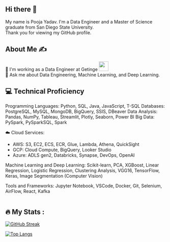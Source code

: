 ## Hi there 👋
My name is Pooja Yadav. I'm a Data Engineer and a Master of Science graduate from San Diego State University.
<br>
Thank you for viewing my GitHub profile.

## About Me ✍
🔭 I'm working as a Data Engineer at Getinge <img src="https://media.giphy.com/media/WUlplcMpOCEmTGBtBW/giphy.gif" width="30"><br>
💬 Ask me about Data Engineering, Machine Learning, and Deep Learning.<br>


## 💻 Technical Proficiency
Programming Languages: Python, SQL, Java, JavaScript, T-SQL
Databases: PostgreSQL, MySQL, MongoDB, BigQuery, SSIS, DBeaver
Data Analysis: Pandas, NumPy, Tableau, Streamlit, Plotly, Seaborn, Power BI
Big Data: PySpark, PySparkSQL, Spark

☁️ Cloud Services:
 - AWS: S3, EC2, ECS, ECR, Glue, Lambda, Athena, QuickSight
 - GCP: Cloud Compute, BigQuery, Looker Studio
 - Azure: ADLS gen2, Databricks, Synapse, DevOps, OpenAI

Machine Learning and Deep Learning: Scikit-learn, PCA, XGBoost, Linear Regression, Logistic Regression, Clustering Analysis, VGG16, TensorFlow, Keras, Image Segmentation (Computer Vision)

Tools and Frameworks: Jupyter Notebook, VSCode, Docker, Git, Selenium, AirFlow, React, Kafka

<img src="https://komarev.com/ghpvc/?username=pooja97&style=flat-square&color=blue" alt=""/>

## :fire: My Stats :
[![GitHub Streak](http://github-readme-streak-stats.herokuapp.com?user=pooja97&theme=dark&background=000000)](https://git.io/streak-stats)

[![Top Langs](https://github-readme-stats.vercel.app/api/top-langs/?username=pooja97&layout=compact&theme=vision-friendly-dark)](https://github.com/anuraghazra/github-readme-stats)


